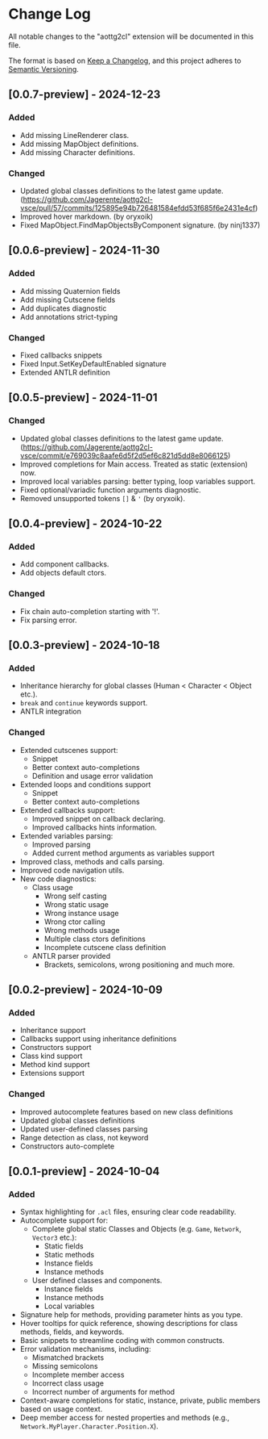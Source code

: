 # Change Log

All notable changes to the "aottg2cl" extension will be documented in this file.

The format is based on [Keep a Changelog](https://keepachangelog.com/en/1.0.0/), and this project adheres
to [Semantic Versioning](https://semver.org/spec/v2.0.0.html).


## [0.0.7-preview] - 2024-12-23

### Added

- Add missing LineRenderer class.
- Add missing MapObject definitions.
- Add missing Character definitions.

### Changed

- Updated global classes definitions to the latest game update. (https://github.com/Jagerente/aottg2cl-vsce/pull/57/commits/125895e94b726481584efdd53f685f6e2431e4cf)
- Improved hover markdown. (by oryxoik)
- Fixed MapObject.FindMapObjectsByComponent signature. (by ninj1337)

## [0.0.6-preview] - 2024-11-30

### Added

- Add missing Quaternion fields
- Add missing Cutscene fields
- Add duplicates diagnostic
- Add annotations strict-typing

### Changed

- Fixed callbacks snippets
- Fixed Input.SetKeyDefaultEnabled signature
- Extended ANTLR definition

## [0.0.5-preview] - 2024-11-01

### Changed

- Updated global classes definitions to the latest game update. (https://github.com/Jagerente/aottg2cl-vsce/commit/e769039c8aafe6d5f2d5ef6c821d5dd8e8066125)
- Improved completions for Main access. Treated as static (extension) now.
- Improved local variables parsing: better typing, loop variables support.
- Fixed optional/variadic function arguments diagnostic.
- Removed unsupported tokens `[]` & `'` (by oryxoik).

## [0.0.4-preview] - 2024-10-22

### Added

- Add component callbacks.
- Add objects default ctors.

### Changed

- Fix chain auto-completion starting with '!'.
- Fix parsing error.

## [0.0.3-preview] - 2024-10-18

### Added

- Inheritance hierarchy for global classes (Human < Character < Object etc.).
- `break` and `continue` keywords support.
- ANTLR integration

### Changed

- Extended cutscenes support:
    - Snippet
    - Better context auto-completions
    - Definition and usage error validation
- Extended loops and conditions support
    - Snippet
    - Better context auto-completions
- Extended callbacks support:
    - Improved snippet on callback declaring.
    - Improved callbacks hints information.
- Extended variables parsing:
    - Improved parsing
    - Added current method arguments as variables support
- Improved class, methods and calls parsing.
- Improved code navigation utils.
- New code diagnostics:
    - Class usage
        - Wrong self casting
        - Wrong static usage
        - Wrong instance usage
        - Wrong ctor calling
        - Wrong methods usage
        - Multiple class ctors definitions
        - Incomplete cutscene class definition
    - ANTLR parser provided
        - Brackets, semicolons, wrong positioning and much more.

## [0.0.2-preview] - 2024-10-09

### Added
 
- Inheritance support
- Callbacks support using inheritance definitions
- Constructors support
- Class kind support
- Method kind support
- Extensions support

### Changed

- Improved autocomplete features based on new class definitions
- Updated global classes definitions 
- Updated user-defined classes parsing
- Range detection as class, not keyword
- Constructors auto-complete

## [0.0.1-preview] - 2024-10-04

### Added

- Syntax highlighting for `.acl` files, ensuring clear code readability.
- Autocomplete support for:
    - Complete global static Classes and Objects (e.g. `Game`, `Network`, `Vector3` etc.):
        - Static fields
        - Static methods
        - Instance fields
        - Instance methods
    - User defined classes and components.
        - Instance fields
        - Instance methods
        - Local variables
- Signature help for methods, providing parameter hints as you type.
- Hover tooltips for quick reference, showing descriptions for class methods, fields, and keywords.
- Basic snippets to streamline coding with common constructs.
- Error validation mechanisms, including:
    - Mismatched brackets
    - Missing semicolons
    - Incomplete member access
    - Incorrect class usage
    - Incorrect number of arguments for method
- Context-aware completions for static, instance, private, public members based on usage context.
- Deep member access for nested properties and methods (e.g., `Network.MyPlayer.Character.Position.X`).
